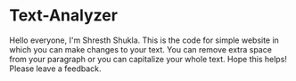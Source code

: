 # Text-Analyzer
Hello everyone, I'm Shresth Shukla.
This is the code for simple website in which you can make changes to your text. You can remove extra space from your paragraph or you can capitalize your whole text. Hope this helps!
Please leave a feedback.
